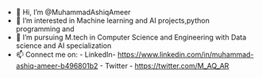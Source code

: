 - 👋 Hi, I’m @MuhammadAshiqAmeer
- 👀 I’m interested in Machine learning and AI projects,python programming and 
- 🌱 I’m pursuing M.tech in Computer Science and Engineering with Data science and AI specialization
- 📫 Connect me on:
      - LinkedIn-   https://www.linkedin.com/in/muhammad-ashiq-ameer-b496801b2
      - Twitter -   https://twitter.com/M_AQ_AR
<!---
MuhammadAshiqAmeer/MuhammadAshiqAmeer is a ✨ special ✨ repository because its `README.md` (this file) appears on your GitHub profile.
You can click the Preview link to take a look at your changes.
--->
